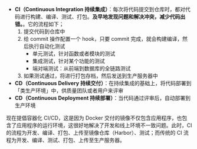 - **CI（Continuous Integration 持续集成）**：每次将代码提交到仓库时，都对代码进行构建、编译、测试、打包。**及早地发现问题和解决冲突，减少代码出错。**。它的流程如下；
  1. 提交代码到仓库中
  2. 给 commit 操作配置一个 hook，只要 commit 完成，就会构建编译，然后执行自动化测试
     - 单元测试，针对函数或者模块的测试
     - 集成测试，针对某个功能的测试
     - 端对端测试：从前端到数据库的全链路测试
  3. 如果测试通过，将进行打包存档，然后发送到生产服务器中
- **CD（Continuous Delivery 持续交付）**：在持续集成的基础上，将代码部署到「类生产环境」中，供质量团队或者用户来评审
- **CD（Continuous Deployment 持续部署）**：当代码通过评审后，自动部署到生产环境



现在提倡容器化 CI/CD，这是因为 Docker 交付的镜像不仅包含应用程序，也包含了应用程序的运行环境，这很好地解决了开发和线上环境不一致问题。此时，CI 的流程为开发、编译、打包、上传至镜像仓库（Harbor）、测试；而传统的 CI 流程为开发、编译、测试、打包、上传至生产服务器。